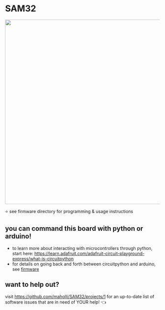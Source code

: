 # SAM32
<p align="middle">
  <img width="600" src="https://github.com/maholli/SAM32/blob/master/references/board.jpg">
</p>

:star: see firmware directory for programming & usage instructions 

## you can command this board with python or arduino!
* to learn more about interacting with microcontrollers through python, start here: https://learn.adafruit.com/adafruit-circuit-playground-express/what-is-circuitpython
* for details on going back and forth between circuitpython and arduino, see [firmware](https://github.com/maholli/SAM32/blob/master/firmware/readme.MD#this-board-can-be-programmed-with-arduino-or-circuitpython-default)
## want to help out?
visit https://github.com/maholli/SAM32/projects/1 for an up-to-date list of software issues that are in need of YOUR help! :point_left:
